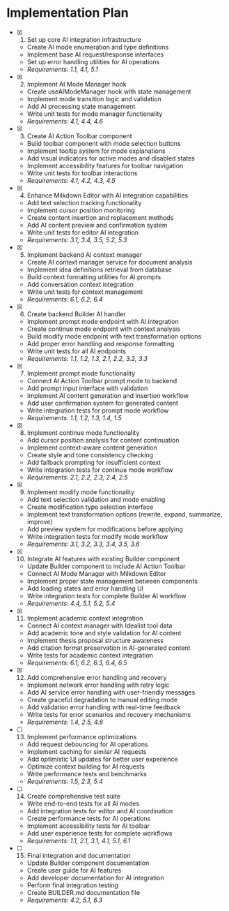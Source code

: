 # Implementation Plan

- [x] 1. Set up core AI integration infrastructure

  - Create AI mode enumeration and type definitions
  - Implement base AI request/response interfaces
  - Set up error handling utilities for AI operations
  - _Requirements: 1.1, 4.1, 5.1_

- [x] 2. Implement AI Mode Manager hook

  - Create useAIModeManager hook with state management
  - Implement mode transition logic and validation
  - Add AI processing state management
  - Write unit tests for mode manager functionality
  - _Requirements: 4.1, 4.4, 4.6_

- [x] 3. Create AI Action Toolbar component

  - Build toolbar component with mode selection buttons
  - Implement tooltip system for mode explanations
  - Add visual indicators for active modes and disabled states
  - Implement accessibility features for toolbar navigation
  - Write unit tests for toolbar interactions
  - _Requirements: 4.1, 4.2, 4.3, 4.5_

- [x] 4. Enhance Milkdown Editor with AI integration capabilities

  - Add text selection tracking functionality
  - Implement cursor position monitoring
  - Create content insertion and replacement methods
  - Add AI content preview and confirmation system
  - Write unit tests for editor AI integration
  - _Requirements: 3.1, 3.4, 3.5, 5.2, 5.3_

- [x] 5. Implement backend AI context manager

  - Create AI context manager service for document analysis
  - Implement idea definitions retrieval from database
  - Build context formatting utilities for AI prompts
  - Add conversation context integration
  - Write unit tests for context management
  - _Requirements: 6.1, 6.2, 6.4_

- [x] 6. Create backend Builder AI handler

  - Implement prompt mode endpoint with AI integration
  - Create continue mode endpoint with context analysis
  - Build modify mode endpoint with text transformation options
  - Add proper error handling and response formatting
  - Write unit tests for all AI endpoints
  - _Requirements: 1.1, 1.2, 1.3, 2.1, 2.2, 3.2, 3.3_

- [x] 7. Implement prompt mode functionality

  - Connect AI Action Toolbar prompt mode to backend
  - Add prompt input interface with validation
  - Implement AI content generation and insertion workflow
  - Add user confirmation system for generated content
  - Write integration tests for prompt mode workflow
  - _Requirements: 1.1, 1.2, 1.3, 1.4, 1.5_

- [x] 8. Implement continue mode functionality

  - Add cursor position analysis for content continuation
  - Implement context-aware content generation
  - Create style and tone consistency checking
  - Add fallback prompting for insufficient context
  - Write integration tests for continue mode workflow
  - _Requirements: 2.1, 2.2, 2.3, 2.4, 2.5_

- [x] 9. Implement modify mode functionality


  - Add text selection validation and mode enabling
  - Create modification type selection interface
  - Implement text transformation options (rewrite, expand, summarize, improve)
  - Add preview system for modifications before applying
  - Write integration tests for modify mode workflow
  - _Requirements: 3.1, 3.2, 3.3, 3.4, 3.5, 3.6_

- [x] 10. Integrate AI features with existing Builder component






  - Update Builder component to include AI Action Toolbar
  - Connect AI Mode Manager with Milkdown Editor
  - Implement proper state management between components
  - Add loading states and error handling UI
  - Write integration tests for complete Builder AI workflow
  - _Requirements: 4.4, 5.1, 5.2, 5.4_

- [x] 11. Implement academic context integration






  - Connect AI context manager with Idealist tool data
  - Add academic tone and style validation for AI content
  - Implement thesis proposal structure awareness
  - Add citation format preservation in AI-generated content
  - Write tests for academic context integration
  - _Requirements: 6.1, 6.2, 6.3, 6.4, 6.5_

- [x] 12. Add comprehensive error handling and recovery






  - Implement network error handling with retry logic
  - Add AI service error handling with user-friendly messages
  - Create graceful degradation to manual editing mode
  - Add validation error handling with real-time feedback
  - Write tests for error scenarios and recovery mechanisms
  - _Requirements: 1.4, 2.5, 4.6_

- [ ] 13. Implement performance optimizations

  - Add request debouncing for AI operations
  - Implement caching for similar AI requests
  - Add optimistic UI updates for better user experience
  - Optimize context building for AI requests
  - Write performance tests and benchmarks
  - _Requirements: 1.5, 2.3, 5.4_

- [ ] 14. Create comprehensive test suite

  - Write end-to-end tests for all AI modes
  - Add integration tests for editor and AI coordination
  - Create performance tests for AI operations
  - Implement accessibility tests for AI toolbar
  - Add user experience tests for complete workflows
  - _Requirements: 1.1, 2.1, 3.1, 4.1, 5.1, 6.1_

- [ ] 15. Final integration and documentation
  - Update Builder component documentation
  - Create user guide for AI features
  - Add developer documentation for AI integration
  - Perform final integration testing
  - Create BUILDER.md documentation file
  - _Requirements: 4.2, 5.1, 6.3_
